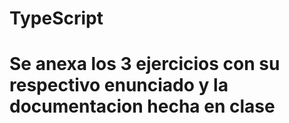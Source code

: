 # TypeScript

# Se anexa los 3 ejercicios con su respectivo enunciado y la documentacion hecha en clase
